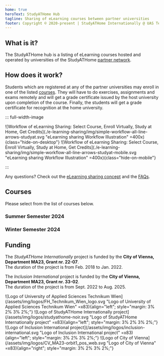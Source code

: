 ```yaml
---
home: true
heroText: StudyATHome Hub
tagline: Sharing of eLearning courses between partner universities
footer: Copyright © 2020-present | StudyATHome Internationally @ UAS Technikum Wien
---
```


## What is it?

The StudyATHome hub is a listing of eLearning courses hosted and operated by universities of the StudyATHome [partner network](/studyathome/partner/).

## How does it work?

Students which are registered at any of the partner universities may enroll in one of the listed [courses](/courses/). They will have to do exercises, assignments and exams remotely and will get a grade certificate issued by the host university upon completion of the course. Finally, the students will get a grade certificate for recognition at the home university.

::: full-width-image

![Workflow of eLearning Sharing: Select Course, Enroll Virtually, Study at Home, Get Credits](./e-learning-sharing/img/simple-workflow-all-line-arrows-studyat.svg "eLearning sharing Workflow Illustration" =400x){class="hide-on-desktop"}
![Workflow of eLearning Sharing: Select Course, Enroll Virtually, Study at Home, Get Credits](./e-learning-sharing/img/simple-workflow-all-line-arrows-studyat-mobile.svg "eLearning sharing Workflow Illustration" =400x){class="hide-on-mobile"}

:::

Any questions? Check out the [eLearning sharing concept](/e-learning-sharing) and the [FAQs](/e-learning-sharing/faq.html).

## Courses

Please select from the list of courses below.

### Summer Semester 2024

<Courses summer sort="name" path="/courses/"/>

### Winter Semester 2024

<Courses winter sort="name" path="/courses/"/>

## Funding

The _StudyATHome Internationally_ project is funded by the **City of Vienna, Department MA23, Grant nr. 22-07**.  
The duration of the project is from Feb. 2018 to Jan. 2022.

The _Inclusion International_ project is funded by the **City of Vienna, Department MA23, Grant nr. 33-02**.  
The duration of the project is from Sept. 2022 to Aug. 2025.

![Logo of University of Applied Sciences Technikum Wien](/assets/img/logos/FH_Technikum_Wien_logo.svg "Logo of University of Applied Sciences Technikum Wien" =x83){align="left"; style="margin: 3% 2% 3% 2%;"}
![Logo of StudyATHome Internationally project](/assets/img/logos/studyathome-noir.svg "Logo of StudyATHome Internationally project" =x83){align="left"; style="margin: 3% 2% 3% 2%;"}
![Logo of Inclusion International project](/assets/img/logos/inclusion-international.svg "Logo of Inclusion International project" =x83){align="left"; style="margin: 3% 2% 3% 2%;"}
![Logo of City of Vienna](/assets/img/logos/CV_MA23-orbit1_pos_web.svg "Logo of City of Vienna" =x83){align="right"; style="margin: 3% 2% 3% 2%;"}
